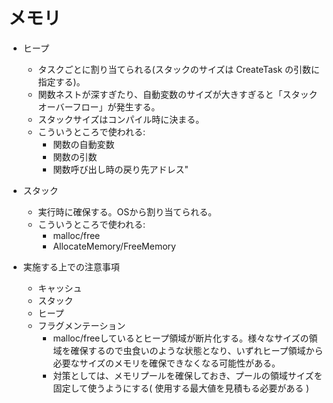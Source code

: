 # メモリ

* ヒープ
  * タスクごとに割り当てられる(スタックのサイズは CreateTask の引数に指定する)。
  * 関数ネストが深すぎたり、自動変数のサイズが大きすぎると「スタックオーバーフロー」が発生する。
  * スタックサイズはコンパイル時に決まる。
  * こういうところで使われる:
    * 関数の自動変数
    * 関数の引数
    * 関数呼び出し時の戻り先アドレス"

* スタック
  * 実行時に確保する。OSから割り当てられる。
  * こういうところで使われる:
    *  malloc/free
    *  AllocateMemory/FreeMemory

* 実施する上での注意事項
  * キャッシュ
  * スタック
  * ヒープ
  * フラグメンテーション
    * malloc/freeしているとヒープ領域が断片化する。様々なサイズの領域を確保するので虫食いのような状態となり、いずれヒープ領域から必要なサイズのメモリを確保できなくなる可能性がある。
    * 対策としては、メモリプールを確保しておき、プールの領域サイズを固定して使うようにする( 使用する最大値を見積もる必要がある )
